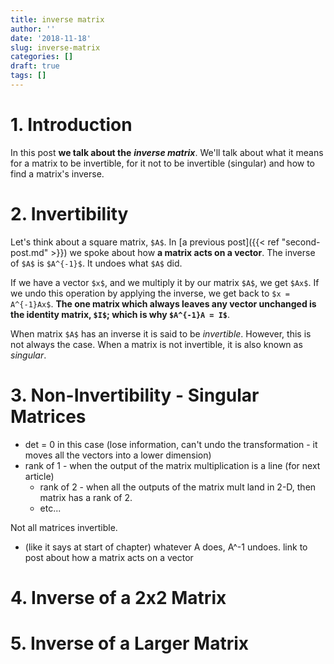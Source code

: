 ```yaml
---
title: inverse matrix
author: ''
date: '2018-11-18'
slug: inverse-matrix
categories: []
draft: true
tags: []
---
```


# 1. Introduction
In this post __we talk about the__ ___inverse matrix___. We'll talk about what it means for a matrix to be invertible, for it not to be invertible (singular) and how to find a matrix's inverse.

# 2. Invertibility
Let's think about a square matrix, `$A$`. In [a previous post]({{< ref "second-post.md" >}}) we spoke about how __a matrix acts on a vector__. The inverse of `$A$` is `$A^{-1}$`. It undoes what `$A$` did.

If we have a vector `$x$`, and we multiply it by our matrix `$A$`, we get `$Ax$`. If we undo this operation by applying the inverse, we get back to `$x = A^{-1}Ax$`. __The one matrix which always leaves any vector unchanged is the identity matrix, `$I$`; which is why `$A^{-1}A = I$`__.

When matrix `$A$` has an inverse it is said to be _invertible_. However, this is not always the case. When a matrix is not invertible, it is also known as _singular_.

# 3. Non-Invertibility - Singular Matrices
- det = 0 in this case (lose information, can't undo the transformation - it moves all the vectors into a lower dimension)
- rank of 1 - when the output of the matrix multiplication is a line (for next article)
  - rank of 2 - when all the outputs of the matrix mult land in 2-D, then matrix has a rank of 2.
  - etc...

Not all matrices invertible.
  - (like it says at start of chapter) whatever A does, A^-1 undoes. link to post about how a matrix acts on a vector
  
# 4. Inverse of a 2x2 Matrix

# 5. Inverse of a Larger Matrix 